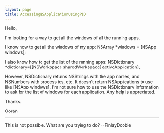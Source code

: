 ```yaml
---
layout: page
title: AccessingNSApplicationUsingPID
---
```


Hello,

I'm looking for a way to get all the windows of all the running apps.

I know how to get all the windows of my app:
NSArray *windows = [NSApp windows];

I also know how to get the list of the running apps:
NSDictionary *dictionary=[[NSWorkspace sharedWorkspace] 
activeApplication];

However, NSDictionary returns NSStrings with the app names, and 
NSNumbers with process ids, etc. It doesn't return NSApplications to 
use like [NSApp windows]. I'm not sure how to use the NSDictionary 
information to ask for the list of windows for each application. Any 
help is appreciated.

Thanks.

Goran

----

This is not possible. What are you trying to do? --FinlayDobbie

